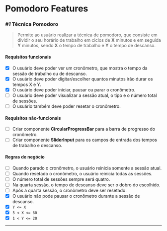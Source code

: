 # Pomodoro Features

### _#1_ Técnica Pomodoro

> Permite ao usuário realizar a técnica de pomodoro, que consiste em dividir o seu horário de trabalho em ciclos de **X** minutos e em seguida **Y** minutos, sendo **X** o tempo de trabalho e **Y** o tempo de descanso.

#### Requisitos funcionais

- [x] O usuário deve poder ver um cronômetro, que mostra o tempo da sessão de trabalho ou de descanso.
- [x] O usuário deve poder digitar/escolher quantos minutos irão durar os tempos X e Y.
- [x] O usuário deve poder iniciar, pausar ou parar o cronômetro.
- [ ] O usuário deve poder visualizar a sessão atual, o tipo e o número total de sessões.
- [ ] O usuário também deve poder resetar o cronômetro.

#### Requisitos não-funcionais
- [ ] Criar componente **CircularProgressBar** para a barra de progresso do cronômetro.
- [ ] Criar componente **SliderInput** para os campos de entrada dos tempos de trabalho e descanso.

#### Regras de negócio
- [ ] Quando parado o cronômetro, o usuário reinicia somente a sessão atual.
- [ ] Quando resetado o cronômetro, o usuário reinicia todas as sessões.
- [ ] O número total de sessões sempre será quatro.
- [ ] Na quarta sessão, o tempo de descanso deve ser o dobro do escolhido.
- [ ] Após a quarta sessão, o cronômetro deve ser resetado.
- [x] O usuário não pode pausar o cronômetro durante a sessão de descanso.
- [x] `Y <= X`
- [x] `5 < X <= 60`
- [x] `1 < Y <= 20`

---

